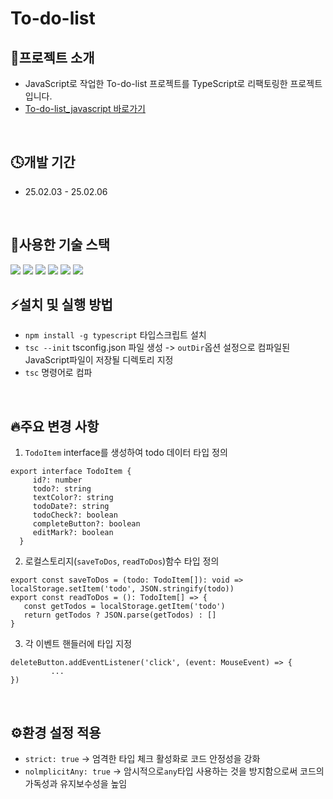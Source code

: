 # To-do-list


## 📌프로젝트 소개
- JavaScript로 작업한 To-do-list 프로젝트를 TypeScript로 리팩토링한 프로젝트 입니다.
- [To-do-list_javascript 바로가기](https://github.com/qdt0650/To-do-list)

<br />

## 🕓개발 기간
- 25.02.03 - 25.02.06

<br />

## 🎯사용한 기술 스택
<img src="https://img.shields.io/badge/Visual Studio-5C2D91?style=flat&logo=Visual Studio&logoColor=white"/>

<img src="https://img.shields.io/badge/HTML5-E34F26?style=flat-square&logo=html5&logoColor=white"/>

<img src="https://img.shields.io/badge/Scss-CC6699?style=flat-square&logo=Scss&logoColor=white"/>

<img src="https://img.shields.io/badge/Git-F05032?style=flat-square&logo=git&logoColor=white"/>

<img src="https://img.shields.io/badge/GitHub-181717?style=flat-square&logo=GitHub&logoColor=white"/>

<img src="https://img.shields.io/badge/Typescript-3178C6?style=flat&logo=typescript&logoColor=white"/>

<br />

## ⚡설치 및 실행 방법
- `npm install -g typescript` 타입스크립트 설치
- `tsc --init` tsconfig.json 파일 생성 -> `outDir`옵션 설정으로 컴파일된 JavaScript파일이 저장될 디렉토리 지정
- `tsc` 명령어로 컴파

<br />

## 🔥주요 변경 사항
1) `TodoItem` interface를 생성하여 todo 데이터 타입 정의
```
export interface TodoItem {
     id?: number
     todo?: string
     textColor?: string
     todoDate?: string
     todoCheck?: boolean
     completeButton?: boolean
     editMark?: boolean
  }
```

2) 로컬스토리지(`saveToDos`, `readToDos`)함수 타입 정의
```
export const saveToDos = (todo: TodoItem[]): void => localStorage.setItem('todo', JSON.stringify(todo))
export const readToDos = (): TodoItem[] => {
   const getTodos = localStorage.getItem('todo')
   return getTodos ? JSON.parse(getTodos) : []
}
```

3) 각 이벤트 핸들러에 타입 지정
```
deleteButton.addEventListener('click', (event: MouseEvent) => {
         ...
})
```

<br />

## ⚙️환경 설정 적용
- `strict: true` -> 엄격한 타입 체크 활성화로 코드 안정성을 강화
- `nolmplicitAny: true` -> 암시적으로`any`타입 사용하는 것을 방지함으로써 코드의 가독성과 유지보수성을 높임 



